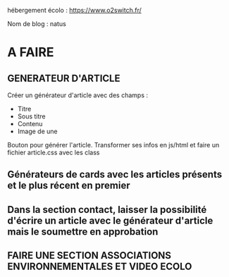 hébergement écolo : 
https://www.o2switch.fr/

Nom de blog : 
natus


# A FAIRE

## GENERATEUR D'ARTICLE
Créer un générateur d'article avec des champs : 
- Titre
- Sous titre
- Contenu
- Image de une

Bouton pour générer l'article. Transformer ses infos en js/html et faire un fichier article.css avec les class


## Générateurs de cards avec les articles présents et le plus récent en premier

## Dans la section contact, laisser la possibilité d'écrire un article avec le générateur d'article mais le soumettre en approbation

## FAIRE UNE SECTION ASSOCIATIONS ENVIRONNEMENTALES ET VIDEO ECOLO
